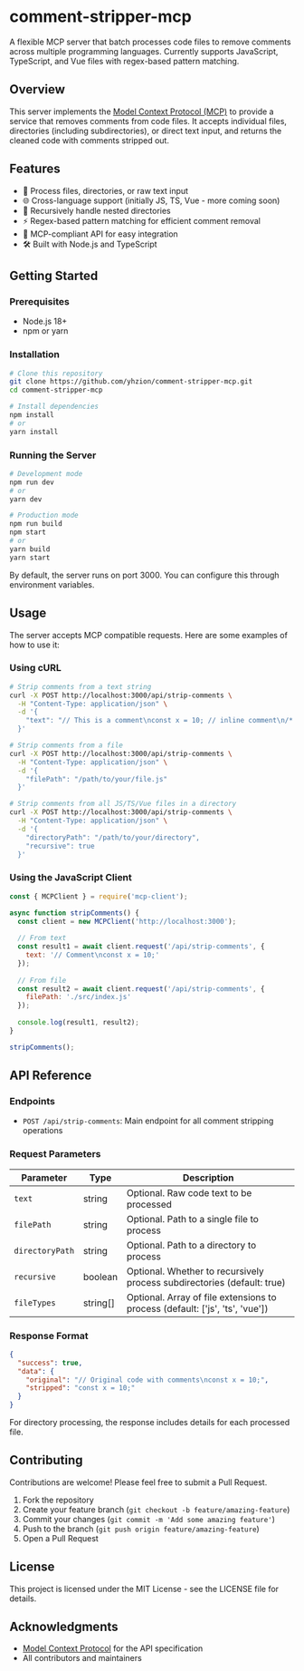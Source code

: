 # comment-stripper-mcp

A flexible MCP server that batch processes code files to remove comments across multiple programming languages. Currently supports JavaScript, TypeScript, and Vue files with regex-based pattern matching.

## Overview

This server implements the [Model Context Protocol (MCP)](https://modelcontextprotocol.io/) to provide a service that removes comments from code files. It accepts individual files, directories (including subdirectories), or direct text input, and returns the cleaned code with comments stripped out.

## Features

- 🔄 Process files, directories, or raw text input
- 🌐 Cross-language support (initially JS, TS, Vue - more coming soon)
- 📂 Recursively handle nested directories
- ⚡ Regex-based pattern matching for efficient comment removal
- 🔌 MCP-compliant API for easy integration
- 🛠️ Built with Node.js and TypeScript

## Getting Started

### Prerequisites

- Node.js 18+
- npm or yarn

### Installation

```bash
# Clone this repository
git clone https://github.com/yhzion/comment-stripper-mcp.git
cd comment-stripper-mcp

# Install dependencies
npm install
# or
yarn install
```

### Running the Server

```bash
# Development mode
npm run dev
# or
yarn dev

# Production mode
npm run build
npm start
# or
yarn build
yarn start
```

By default, the server runs on port 3000. You can configure this through environment variables.

## Usage

The server accepts MCP compatible requests. Here are some examples of how to use it:

### Using cURL

```bash
# Strip comments from a text string
curl -X POST http://localhost:3000/api/strip-comments \
  -H "Content-Type: application/json" \
  -d '{
    "text": "// This is a comment\nconst x = 10; // inline comment\n/* Block comment */\nfunction test() {}"
  }'

# Strip comments from a file
curl -X POST http://localhost:3000/api/strip-comments \
  -H "Content-Type: application/json" \
  -d '{
    "filePath": "/path/to/your/file.js"
  }'

# Strip comments from all JS/TS/Vue files in a directory
curl -X POST http://localhost:3000/api/strip-comments \
  -H "Content-Type: application/json" \
  -d '{
    "directoryPath": "/path/to/your/directory",
    "recursive": true
  }'
```

### Using the JavaScript Client

```javascript
const { MCPClient } = require('mcp-client');

async function stripComments() {
  const client = new MCPClient('http://localhost:3000');
  
  // From text
  const result1 = await client.request('/api/strip-comments', {
    text: '// Comment\nconst x = 10;'
  });
  
  // From file
  const result2 = await client.request('/api/strip-comments', {
    filePath: './src/index.js'
  });
  
  console.log(result1, result2);
}

stripComments();
```

## API Reference

### Endpoints

- `POST /api/strip-comments`: Main endpoint for all comment stripping operations

### Request Parameters

| Parameter | Type | Description |
|-----------|------|-------------|
| `text` | string | Optional. Raw code text to be processed |
| `filePath` | string | Optional. Path to a single file to process |
| `directoryPath` | string | Optional. Path to a directory to process |
| `recursive` | boolean | Optional. Whether to recursively process subdirectories (default: true) |
| `fileTypes` | string[] | Optional. Array of file extensions to process (default: ['js', 'ts', 'vue']) |

### Response Format

```json
{
  "success": true,
  "data": {
    "original": "// Original code with comments\nconst x = 10;",
    "stripped": "const x = 10;"
  }
}
```

For directory processing, the response includes details for each processed file.

## Contributing

Contributions are welcome! Please feel free to submit a Pull Request.

1. Fork the repository
2. Create your feature branch (`git checkout -b feature/amazing-feature`)
3. Commit your changes (`git commit -m 'Add some amazing feature'`)
4. Push to the branch (`git push origin feature/amazing-feature`)
5. Open a Pull Request

## License

This project is licensed under the MIT License - see the LICENSE file for details.

## Acknowledgments

- [Model Context Protocol](https://modelcontextprotocol.io/) for the API specification
- All contributors and maintainers